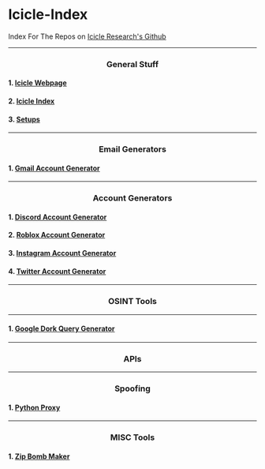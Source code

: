 # Icicle-Index

Index For The Repos on [Icicle Research's Github](https://github.com/Icicle-Research)

---

<div align="center">

### General Stuff

</div>

#### 1. [Icicle Webpage](https://github.com/Icicle-Research/Icicle-Research)
#### 2. [Icicle Index](https://github.com/Icicle-Research/Icicle-Index)
#### 3. [Setups](https://github.com/Icicle-Research/Setups)



<div align="center">

---
### Email Generators

</div>

#### 1. [Gmail Account Generator](https://github.com/Icicle-Research/gmail_gen)



<div align="center">

---
### Account Generators

</div>


#### 1. [Discord Account Generator](https://github.com/Icicle-Research/discordacc_gen)
#### 2. [Roblox Account Generator](https://github.com/Icicle-Research/robloxacc_gen)
#### 3. [Instagram Account Generator](https://github.com/Icicle-Research/instaacc_gen)
#### 4. [Twitter Account Generator](https://github.com/Icicle-Research/twitteracc_gen)


<div align="center">

---
### OSINT Tools

</div>

---
#### 1. [Google Dork Query Generator](https://github.com/Icicle-Research/gdork_query_generator)

<div align="center">

---
### APIs

</div>


<div align="center">

---
### Spoofing

</div>

#### 1. [Python Proxy](https://github.com/Icicle-Research/python_proxy)


<div align="center">

---
### MISC Tools

</div>

#### 1. [Zip Bomb Maker](https://github.com/Icicle-Research/zipLoader)

